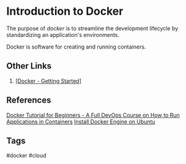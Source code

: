 # Introduction to Docker 

The purpose of *docker* is to streamline the development lifecycle by standardizing an application's environments.

Docker is software for creating and running containers.

## Other Links
1. [\[Docker - Getting Started\]](../202204302249)

## References
[Docker Tutorial for Beginners - A Full DevOps Course on How to Run Applications in Containers](https://www.youtube.com/watch?v=fqMOX6JJhGo)
[Install Docker Engine on Ubuntu](https://docs.docker.com/engine/install/ubuntu/)

## Tags
#docker #cloud
